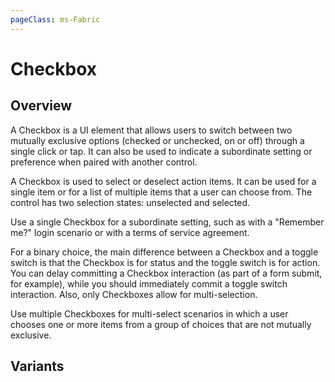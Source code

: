 ```yaml
---
pageClass: ms-Fabric
---
```


# Checkbox

## Overview

A Checkbox is a UI element that allows users to switch between two mutually
exclusive options (checked or unchecked, on or off) through a single click or
tap. It can also be used to indicate a subordinate setting or preference when
paired with another control.

A Checkbox is used to select or deselect action items. It can be used for a
single item or for a list of multiple items that a user can choose from. The
control has two selection states: unselected and selected.

Use a single Checkbox for a subordinate setting, such as with a "Remember me?"
login scenario or with a terms of service agreement.

For a binary choice, the main difference between a Checkbox and a toggle switch
is that the Checkbox is for status and the toggle switch is for action. You can
delay committing a Checkbox interaction (as part of a form submit, for example),
while you should immediately commit a toggle switch interaction. Also, only
Checkboxes allow for multi-selection.

Use multiple Checkboxes for multi-select scenarios in which a user chooses one
or more items from a group of choices that are not mutually exclusive.

## Variants

<page-checkbox />